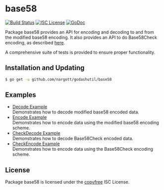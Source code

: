 base58
==========

[![Build Status](http://img.shields.io/travis/btcsuite/godashutil.svg)](https://travis-ci.org/btcsuite/godashutil)
[![ISC License](http://img.shields.io/badge/license-ISC-blue.svg)](http://copyfree.org)
[![GoDoc](https://img.shields.io/badge/godoc-reference-blue.svg)](http://godoc.org/github.com/btcsuite/godashutil/base58)

Package base58 provides an API for encoding and decoding to and from the
modified base58 encoding.  It also provides an API to do Base58Check encoding,
as described [here](https://en.bitcoin.it/wiki/Base58Check_encoding).

A comprehensive suite of tests is provided to ensure proper functionality.

## Installation and Updating

```bash
$ go get -u github.com/nargott/godashutil/base58
```

## Examples

* [Decode Example](http://godoc.org/github.com/btcsuite/godashutil/base58#example-Decode)  
  Demonstrates how to decode modified base58 encoded data.
* [Encode Example](http://godoc.org/github.com/btcsuite/godashutil/base58#example-Encode)  
  Demonstrates how to encode data using the modified base58 encoding scheme.
* [CheckDecode Example](http://godoc.org/github.com/btcsuite/godashutil/base58#example-CheckDecode)  
  Demonstrates how to decode Base58Check encoded data.
* [CheckEncode Example](http://godoc.org/github.com/btcsuite/godashutil/base58#example-CheckEncode)  
  Demonstrates how to encode data using the Base58Check encoding scheme.

## License

Package base58 is licensed under the [copyfree](http://copyfree.org) ISC
License.
